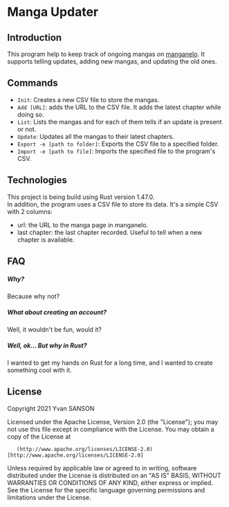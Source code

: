# Manga Updater

## Introduction

This program help to keep track of ongoing mangas on [manganelo](manganelo.com).
It supports telling updates, adding new mangas, and updating the old ones.  

## Commands
 
- `Init`: Creates a new CSV file to store the mangas.
- `Add [URL]`: adds the URL to the CSV file. It adds the latest chapter while doing so.
- `List`: Lists the mangas and for each of them tells if an update is present or not.
- `Update`: Updates all the mangas to their latest chapters.
- `Export -e [path to folder]`: Exports the CSV file to a specified folder.
- `Import -e [path to file]`: Imports the specified file to the program's CSV. 

## Technologies

This project is being build using Rust version 1.47.0.  
In addition, the program uses a CSV file to store its data. It's a simple CSV with 2 columns:
- url: the URL to the manga page in manganelo.
- last chapter: the last chapter recorded. Useful to tell when a new chapter is available. 

## FAQ

##### Why?  
Because why not?

##### What about creating an account?  
Well, it wouldn't be fun, would it?

##### Well, ok... But why in Rust?
I wanted to get my hands on Rust for a long time, and I wanted to create something cool with it.

## License

Copyright 2021 Yvan SANSON

Licensed under the Apache License, Version 2.0 (the "License");
you may not use this file except in compliance with the License.
You may obtain a copy of the License at

       (http://www.apache.org/licenses/LICENSE-2.0)[http://www.apache.org/licenses/LICENSE-2.0]

Unless required by applicable law or agreed to in writing, software
distributed under the License is distributed on an "AS IS" BASIS,
WITHOUT WARRANTIES OR CONDITIONS OF ANY KIND, either express or implied.
See the License for the specific language governing permissions and
limitations under the License.
